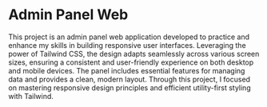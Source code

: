 # Admin Panel Web

This project is an admin panel web application developed to practice and enhance my skills in building responsive user interfaces. Leveraging the power of Tailwind CSS, the design adapts seamlessly across various screen sizes, ensuring a consistent and user-friendly experience on both desktop and mobile devices. The panel includes essential features for managing data and provides a clean, modern layout. Through this project, I focused on mastering responsive design principles and efficient utility-first styling with Tailwind.